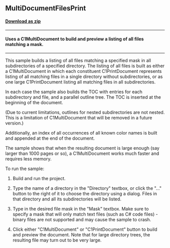 ## MultiDocumentFilesPrint
#### [Download as zip](https://grapecity.github.io/DownGit/#/home?url=https://github.com/GrapeCity/ComponentOne-WinForms-Samples/tree/master/Core\PrintDocument\CS\MultiDocumentFilesPrint)
____
#### Uses a C1MultiDocument to build and preview a listing of all files matching a mask.
____
This sample builds a listing of all files matching a specified mask in all subdirectories of a specified directory.
The listing of all files is built as either a C1MultiDocument in which each constituent C1PrintDocument represents listing of all matching files in a single directory without subdirectories,
or as one large C1PrintDocument listing all matching files in all subdirectories. 

In each case the sample also builds the TOC with entries for each subdirectory and file, and a parallel outline tree. The TOC is inserted at the beginning of the document. 

(Due to current limitations, outlines for nested subdirectories are not nested. This is a limitation of C1MultiDocument that will be removed in a future version.) 

Additionally, an index of all occurrences of all known color names is built and appended at the end of the document. 

The sample shows that when the resulting document is large enough (say larger than 1000 pages or so), a C1MultiDocument works much faster and requires less memory. 

To run the sample: 

1) Build and run the project. 

2) Type the name of a directory in the "Directory" textbox, or click the "..." button to the right of it to choose the directory using a dialog. Files in that directory and all its subdirectories will be listed. 

3) Type in the desired file mask in the "Mask" textbox. Make sure to specify a mask that will only match text files (such as C# code files) - binary files are not supported and may cause the sample to crash. 

4) Click either "C1MultiDocument" or "C1PrintDocument" button to build and preview the document. Note that for large directory trees, the resulting file may turn out to be very large. 